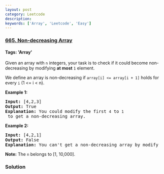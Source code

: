 ```yaml
---
layout: post
category: Leetcode
description: 
keywords: ['Array', 'Leetcode', 'Easy']
---
```

### [665. Non-decreasing Array](https://leetcode.com/problems/non-decreasing-array)

#### Tags: 'Array'

<div class="content__u3I1 question-content__JfgR"><div><p>
Given an array with <code>n</code> integers, your task is to check if it could become non-decreasing by modifying <b>at most</b> <code>1</code> element.
</p>
<p>
We define an array is non-decreasing if <code>array[i] &lt;= array[i + 1]</code> holds for every <code>i</code> (1 &lt;= i &lt; n).
</p>
<p><b>Example 1:</b><br/>
</p><pre><b>Input:</b> [4,2,3]
<b>Output:</b> True
<b>Explanation:</b> You could modify the first <code>4</code> to <code>1</code> to get a non-decreasing array.
</pre>
<p></p>
<p><b>Example 2:</b><br/>
</p><pre><b>Input:</b> [4,2,1]
<b>Output:</b> False
<b>Explanation:</b> You can't get a non-decreasing array by modify at most one element.
</pre>
<p></p>
<p><b>Note:</b>
The <code>n</code> belongs to [1, 10,000].
</p></div></div>

### Solution
